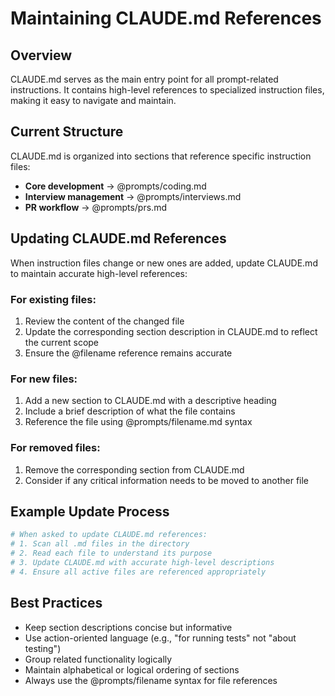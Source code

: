 # Maintaining CLAUDE.md References

## Overview
CLAUDE.md serves as the main entry point for all prompt-related instructions. It contains high-level references to specialized instruction files, making it easy to navigate and maintain.

## Current Structure
CLAUDE.md is organized into sections that reference specific instruction files:

- **Core development** → @prompts/coding.md
- **Interview management** → @prompts/interviews.md  
- **PR workflow** → @prompts/prs.md

## Updating CLAUDE.md References

When instruction files change or new ones are added, update CLAUDE.md to maintain accurate high-level references:

### For existing files:
1. Review the content of the changed file
2. Update the corresponding section description in CLAUDE.md to reflect the current scope
3. Ensure the @filename reference remains accurate

### For new files:
1. Add a new section to CLAUDE.md with a descriptive heading
2. Include a brief description of what the file contains
3. Reference the file using @prompts/filename.md syntax

### For removed files:
1. Remove the corresponding section from CLAUDE.md
2. Consider if any critical information needs to be moved to another file

## Example Update Process

```bash
# When asked to update CLAUDE.md references:
# 1. Scan all .md files in the directory
# 2. Read each file to understand its purpose
# 3. Update CLAUDE.md with accurate high-level descriptions
# 4. Ensure all active files are referenced appropriately
```

## Best Practices

- Keep section descriptions concise but informative
- Use action-oriented language (e.g., "for running tests" not "about testing")
- Group related functionality logically
- Maintain alphabetical or logical ordering of sections
- Always use the @prompts/filename syntax for file references